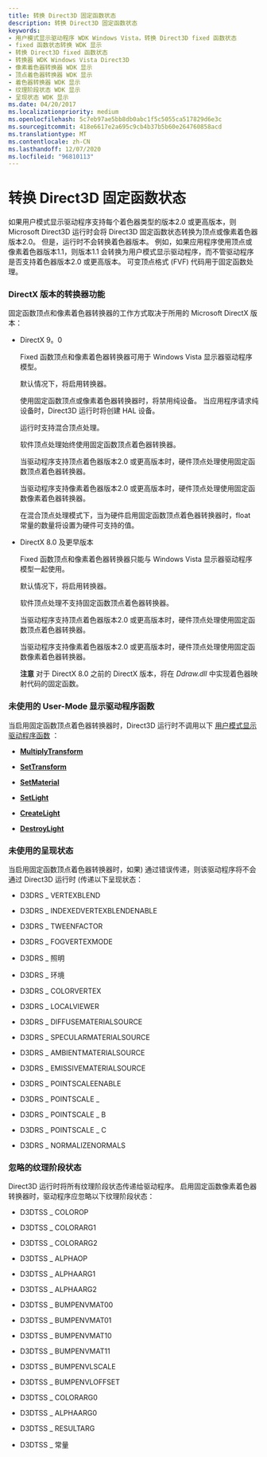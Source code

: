 ```yaml
---
title: 转换 Direct3D 固定函数状态
description: 转换 Direct3D 固定函数状态
keywords:
- 用户模式显示驱动程序 WDK Windows Vista，转换 Direct3D fixed 函数状态
- fixed 函数状态转换 WDK 显示
- 转换 Direct3D fixed 函数状态
- 转换器 WDK Windows Vista Direct3D
- 像素着色器转换器 WDK 显示
- 顶点着色器转换器 WDK 显示
- 着色器转换器 WDK 显示
- 纹理阶段状态 WDK 显示
- 呈现状态 WDK 显示
ms.date: 04/20/2017
ms.localizationpriority: medium
ms.openlocfilehash: 5c7eb97ae5bb8db0abc1f5c5055ca517829d6e3c
ms.sourcegitcommit: 418e6617e2a695c9cb4b37b5b60e264760858acd
ms.translationtype: MT
ms.contentlocale: zh-CN
ms.lasthandoff: 12/07/2020
ms.locfileid: "96810113"
---
```

# <a name="converting-the-direct3d-fixed-function-state"></a>转换 Direct3D 固定函数状态


如果用户模式显示驱动程序支持每个着色器类型的版本2.0 或更高版本，则 Microsoft Direct3D 运行时会将 Direct3D 固定函数状态转换为顶点或像素着色器版本2.0。 但是，运行时不会转换着色器版本。 例如，如果应用程序使用顶点或像素着色器版本1.1，则版本1.1 会转换为用户模式显示驱动程序，而不管驱动程序是否支持着色器版本2.0 或更高版本。 可变顶点格式 (FVF) 代码用于固定函数处理。

### <a name="span-idconverter_features_for_directx_versionsspanspan-idconverter_features_for_directx_versionsspanconverter-features-for-directx-versions"></a><span id="converter_features_for_directx_versions"></span><span id="CONVERTER_FEATURES_FOR_DIRECTX_VERSIONS"></span>DirectX 版本的转换器功能

固定函数顶点和像素着色器转换器的工作方式取决于所用的 Microsoft DirectX 版本：

-   DirectX 9。0

    Fixed 函数顶点和像素着色器转换器可用于 Windows Vista 显示器驱动程序模型。

    默认情况下，将启用转换器。

    使用固定函数顶点或像素着色器转换器时，将禁用纯设备。 当应用程序请求纯设备时，Direct3D 运行时将创建 HAL 设备。

    运行时支持混合顶点处理。

    软件顶点处理始终使用固定函数顶点着色器转换器。

    当驱动程序支持顶点着色器版本2.0 或更高版本时，硬件顶点处理使用固定函数顶点着色器转换器。

    当驱动程序支持像素着色器版本2.0 或更高版本时，硬件顶点处理使用固定函数像素着色器转换器。

    在混合顶点处理模式下，当为硬件启用固定函数顶点着色器转换器时，float 常量的数量将设置为硬件可支持的值。

-   DirectX 8.0 及更早版本

    Fixed 函数顶点和像素着色器转换器只能与 Windows Vista 显示器驱动程序模型一起使用。

    默认情况下，将启用转换器。

    软件顶点处理不支持固定函数顶点着色器转换器。

    当驱动程序支持顶点着色器版本2.0 或更高版本时，硬件顶点处理使用固定函数顶点着色器转换器。

    当驱动程序支持像素着色器版本2.0 或更高版本时，硬件顶点处理使用固定函数像素着色器转换器。

    **注意**   对于 DirectX 8.0 之前的 DirectX 版本，将在 *Ddraw.dll* 中实现着色器映射代码的固定函数。

     

### <a name="span-idunused_user_mode_display_driver_functionsspanspan-idunused_user_mode_display_driver_functionsspanunused-user-mode-display-driver-functions"></a><span id="unused_user_mode_display_driver_functions"></span><span id="UNUSED_USER_MODE_DISPLAY_DRIVER_FUNCTIONS"></span>未使用的 User-Mode 显示驱动程序函数

当启用固定函数顶点着色器转换器时，Direct3D 运行时不调用以下 [用户模式显示驱动程序函数](/windows-hardware/drivers/ddi/index) ：

-   [**MultiplyTransform**](/windows-hardware/drivers/ddi/d3dumddi/nc-d3dumddi-pfnd3dddi_multiplytransform)

-   [**SetTransform**](/windows-hardware/drivers/ddi/d3dumddi/nc-d3dumddi-pfnd3dddi_settransform)

-   [**SetMaterial**](/windows-hardware/drivers/ddi/d3dumddi/nc-d3dumddi-pfnd3dddi_setmaterial)

-   [**SetLight**](/windows-hardware/drivers/ddi/d3dumddi/nc-d3dumddi-pfnd3dddi_setlight)

-   [**CreateLight**](/windows-hardware/drivers/ddi/d3dumddi/nc-d3dumddi-pfnd3dddi_createlight)

-   [**DestroyLight**](/windows-hardware/drivers/ddi/d3dumddi/nc-d3dumddi-pfnd3dddi_destroylight)

### <a name="span-idunused_render_statesspanspan-idunused_render_statesspanunused-render-states"></a><span id="unused_render_states"></span><span id="UNUSED_RENDER_STATES"></span>未使用的呈现状态

当启用固定函数顶点着色器转换器时，如果) 通过错误传递，则该驱动程序将不会通过 Direct3D 运行时 (传递以下呈现状态：

-   D3DRS \_ VERTEXBLEND

-   D3DRS \_ INDEXEDVERTEXBLENDENABLE

-   D3DRS \_ TWEENFACTOR

-   D3DRS \_ FOGVERTEXMODE

-   D3DRS \_ 照明

-   D3DRS \_ 环境

-   D3DRS \_ COLORVERTEX

-   D3DRS \_ LOCALVIEWER

-   D3DRS \_ DIFFUSEMATERIALSOURCE

-   D3DRS \_ SPECULARMATERIALSOURCE

-   D3DRS \_ AMBIENTMATERIALSOURCE

-   D3DRS \_ EMISSIVEMATERIALSOURCE

-   D3DRS \_ POINTSCALEENABLE

-   D3DRS \_ POINTSCALE \_

-   D3DRS \_ POINTSCALE \_ B

-   D3DRS \_ POINTSCALE \_ C

-   D3DRS \_ NORMALIZENORMALS

### <a name="span-idignored_texture_stage_statesspanspan-idignored_texture_stage_statesspanignored-texture-stage-states"></a><span id="ignored_texture_stage_states"></span><span id="IGNORED_TEXTURE_STAGE_STATES"></span>忽略的纹理阶段状态

Direct3D 运行时将所有纹理阶段状态传递给驱动程序。 启用固定函数像素着色器转换器时，驱动程序应忽略以下纹理阶段状态：

-   D3DTSS \_ COLOROP

-   D3DTSS \_ COLORARG1

-   D3DTSS \_ COLORARG2

-   D3DTSS \_ ALPHAOP

-   D3DTSS \_ ALPHAARG1

-   D3DTSS \_ ALPHAARG2

-   D3DTSS \_ BUMPENVMAT00

-   D3DTSS \_ BUMPENVMAT01

-   D3DTSS \_ BUMPENVMAT10

-   D3DTSS \_ BUMPENVMAT11

-   D3DTSS \_ BUMPENVLSCALE

-   D3DTSS \_ BUMPENVLOFFSET

-   D3DTSS \_ COLORARG0

-   D3DTSS \_ ALPHAARG0

-   D3DTSS \_ RESULTARG

-   D3DTSS \_ 常量

 

